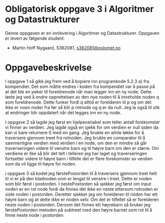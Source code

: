 # Obligatorisk oppgave 3 i Algoritmer og Datastrukturer

Denne oppgaven er en innlevering i Algoritmer og Datastrukturer. 
Oppgaven er levert av følgende student:
* Martin Hoff Nygaard, S362081, s362081@oslomet.no


# Oppgavebeskrivelse

I oppgave 1 så gikk jeg frem ved å kopiere inn programkode 5.2.3 a) fra kompendiet. Det som måtte endres i koden fra 
kompendiet var å passe på at det ble en peker til foreldrenode når man legger inn en ny node. Dette løste jeg ved å endre
opprettelsen av den nye noden til å inneholde noden q som foreldrenode. Dette funker fordi q alltid er forelderen til p og 
om det ikke er noen noder fra før så blir p rotnode og q er da null. Jeg la også til slik at endringer blir oppdatert når 
det legges inn en ny node. 

I oppgave 2 så lagde jeg først en hjelpevariabel som teller antall forekomster vi finner av verdien. Jeg lagde også en sjekk
for om verdien er null siden da kan vi bare returnere 0 med en gang. Jeg brukte en while løkke for å traversere gjennom 
treet fra rotnoden. Jeg brukte en comparator til å sammenligne verdien med verdien i en node, om den er mindre så går traverseringen
videre til venstre barn og til høyre barn om den er større. Om verdiene er like så blir det telt i telleren jeg har laget 
og traverseringen fortsetter videre til høyre barn i tilfelle det er flere forekomster av verdien som da vil ligge til høyre
for noden. 

i oppgave 3 så kodet jeg førstePostorden til å traversere gjennom treet helt til vi er på den bladnoden som er lengst til 
venstre i treet. Dette er noden som blir først i postorden. I nestePostorden så sjekker jeg først om input noden er en rot
node fordi da finnes det ikke en neste ettersom rotnoden er siste noden i postorden. Deretter sjekker jeg om forelderen 
til noden har ett høyre barn og at dette ikke er noden selv. Om det er tilfellet så er forelderen neste noden i postorden. 
Dersom det finnes ett høyrebarn så bruker jeg førstePostorden metoden på subtreet med den høyre barnet som rot til å finne
neste node i postorden. 
